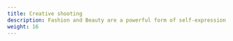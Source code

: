 ```yaml
---
title: Creative shooting
description: Fashion and Beauty are a powerful form of self-expression. This category documents style through inspiring shots of street fashion, skincare products, avant-garde editorial photographs, and more.
weight: 16
---
```

